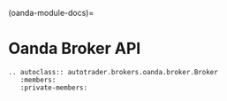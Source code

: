 (oanda-module-docs)=
# Oanda Broker API

```{eval-rst}
.. autoclass:: autotrader.brokers.oanda.broker.Broker
   :members:
   :private-members:
```
